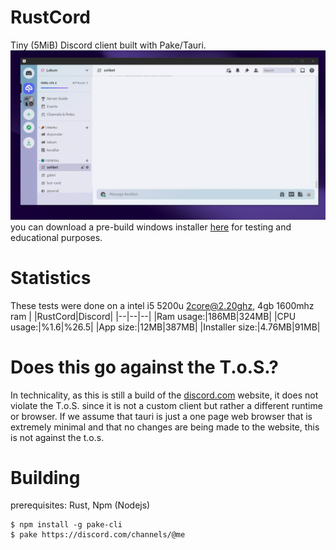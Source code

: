 # RustCord
Tiny (5MiB) Discord client built with Pake/Tauri.
![preview.png](https://raw.githubusercontent.com/onrirr/rustCord/main/preview,.png)
you can download a pre-build windows installer [here](https://github.com/onrirr/rustCord/releases/download/educational/rustCord.msi) for testing and educational purposes.

# Statistics
These tests were done on a intel i5 5200u 2core@2.20ghz, 4gb 1600mhz ram
|  |RustCord|Discord|
|--|--|--|
|Ram usage:|186MB|324MB|
|CPU usage:|%1.6|%26.5|
|App size:|12MB|387MB|
|Installer size:|4.76MB|91MB|

# Does this go against the T.o.S.?
In technicality, as this is still a build of the [discord.com](https://discord.com) website, it does not violate the T.o.S. since it is not a custom client but rather a different runtime or browser. If we assume that tauri is just a one page web browser that is extremely minimal and that no changes are being made to the website, this is not against the t.o.s. 

# Building
prerequisites: Rust, Npm (Nodejs)
```
$ npm install -g pake-cli
$ pake https://discord.com/channels/@me
```
